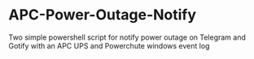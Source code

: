 # APC-Power-Outage-Notify
Two simple powershell script for notify power outage on Telegram and Gotify with an APC UPS and Powerchute windows event log
